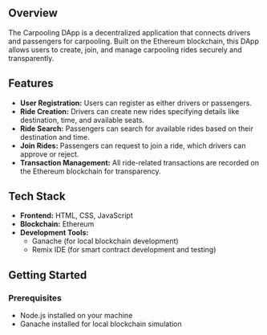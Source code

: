## Overview

The Carpooling DApp is a decentralized application that connects drivers and passengers for carpooling. Built on the Ethereum blockchain, this DApp allows users to create, join, and manage carpooling rides securely and transparently.

## Features

- **User Registration:** Users can register as either drivers or passengers.
- **Ride Creation:** Drivers can create new rides specifying details like destination, time, and available seats.
- **Ride Search:** Passengers can search for available rides based on their destination and time.
- **Join Rides:** Passengers can request to join a ride, which drivers can approve or reject.
- **Transaction Management:** All ride-related transactions are recorded on the Ethereum blockchain for transparency.

## Tech Stack

- **Frontend:** HTML, CSS, JavaScript
- **Blockchain:** Ethereum
- **Development Tools:** 
  - Ganache (for local blockchain development)
  - Remix IDE (for smart contract development and testing)

## Getting Started

### Prerequisites

- Node.js installed on your machine
- Ganache installed for local blockchain simulation

